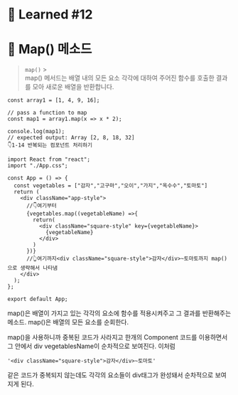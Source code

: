 # 🌟 Learned #12

# 🔶 Map() 메소드

> `map()` ><br>
> map() 메서드는 배열 내의 모든 요소 각각에 대하여 주어진 함수를 호출한 결과를 모아 새로운 배열을 반환합니다.

```
const array1 = [1, 4, 9, 16];

// pass a function to map
const map1 = array1.map(x => x * 2);

console.log(map1);
// expected output: Array [2, 8, 18, 32]
👇1-14 반복되는 컴포넌트 처리하기

import React from "react";
import "./App.css";

const App = () => {
  const vegetables = ["감자","고구마","오이","가지","옥수수","토마토"]
  return (
    <div className="app-style">
      //👇여기부터
      {vegetables.map((vegetableName) =>{
        return(
          <div className="square-style" key={vegetableName}>
            {vegetableName}
          </div>
        )
      })}
      //👆여기까지<div className="square-style">감자</div>~토마토까지 map()으로 생략해서 나타냄
    </div>
  );
};

export default App;
```

map()은 배열이 가지고 있는 각각의 요소에 함수를 적용시켜주고 그 결과를 반환해주는 메소드. map()은 배열의 모든 요소를 순회한다.

map()을 사용하니까 중복된 코드가 사라지고 한개의 Component 코드를 이용하면서 그 안에서 div vegetablesName이 순차적으로 보여진다.
이처럼

```
'<div className="square-style">감자</div>~토마토'
```

같은 코드가 중복되지 않는데도 각각의 요소들이 div태그가 완성돼서 순차적으로 보여지게 된다.
